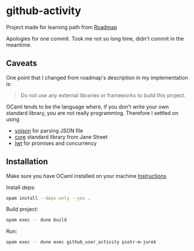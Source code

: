 # github-activity

Project made for learning path from [Roadmap](https://roadmap.sh/projects/github-user-activity)

Apologies for one commit. Took me not so long time, didn't commit in the meantime.

## Caveats

One point that I changed from roadmap's description in my implementation is:

> Do not use any external libraries or frameworks to build this project.

OCaml tends to be the language where, if you don't write your own standard library, you are not really programming.
Therefore I settled on using
- [yojson](https://github.com/ocaml-community/yojson) for parsing JSON file
- [core](https://opensource.janestreet.com/core/) standard library from Jane Street
- [lwt](https://github.com/ocsigen/lwt) for promises and concurrency

## Installation

Make sure you have OCaml installed on your machine [Instructions](https://ocaml.org/install)

Install deps:
```sh
opam install --deps-only --yes .
```

Build project:

```sh
opam exec -- dune build
```

Run:
```sh
opam exec -- dune exec github_user_activity piotr-m-jurek
```

